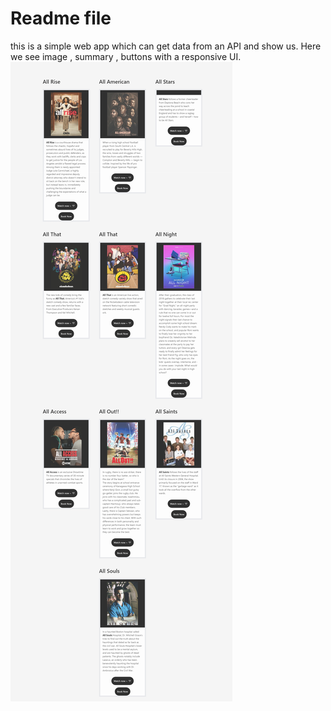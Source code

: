 # Readme file

this is a simple web app which can get data from an API and show us.
Here we see image , summary , buttons with a responsive UI.
![Img](image.png)
